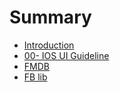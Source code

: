 # Summary

* [Introduction](README.md)
* [00- IOS UI Guideline](chapter1.md)
* [FMDB](第三方library.md)
* [FB lib](fb-lib.md)

